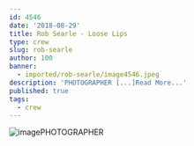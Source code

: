 ```yaml
---
id: 4546
date: '2018-08-29'
title: Rob Searle - Loose Lips
type: crew
slug: rob-searle
author: 100
banner:
  - imported/rob-searle/image4546.jpeg
description: 'PHOTOGRAPHER [...]Read More...'
published: true
tags:
  - crew
---
```

![image](../imported/rob-searle/image4546.jpeg)PHOTOGRAPHER